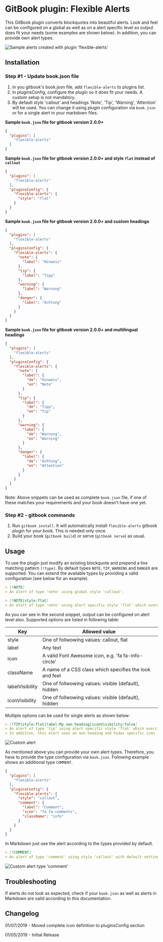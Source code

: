 # GitBook plugin: Flexible Alerts

This GitBook plugin converts blockquotes into beautiful alerts. Look and feel can be configured on a global as well as on a alert specific level so output does fit your needs (some examples are shown below). In addition, you can provide own alert types.

![Sample alerts created with plugin 'flexible-alerts'](https://user-images.githubusercontent.com/44210522/50688702-ea774f00-1026-11e9-9281-ca615cb466f5.jpg)

## Installation

### Step #1 - Update book.json file

1. In you gitbook's book.json file, add `flexible-alerts` to plugins list.
2. In pluginsConfig, configure the plugin so it does fit your needs. A custom setup is not mandatory.
3. By default style 'callout' and headings 'Note', 'Tip', 'Warning', 'Attention' will be used. You can change it using plugin configuration via `book.json` or for a single alert in your markdown files.

**Sample `book.json` file for gitbook version 2.0.0+**

```json
{
  "plugins": [
    "flexible-alerts"
  ]
}
```

**Sample `book.json` file for gitbook version 2.0.0+ and style `flat` instead of `callout`**

```json
{
  "plugins": [
    "flexible-alerts"
  ],
  "pluginsConfig": {
    "flexible-alerts": {
      "style": "flat"
    }
  }
}
```

**Sample `book.json` file for gitbook version 2.0.0+ and custom headings**

```json
{
  "plugins": [
    "flexible-alerts"
  ],
  "pluginsConfig": {
    "flexible-alerts": {
      "note": {
        "label": "Hinweis"
      },
      "tip": {
        "label": "Tipp"
      },
      "warning": {
        "label": "Warnung"
      },
      "danger": {
        "label": "Achtung"
      }
    }
  }
}
```

**Sample `book.json` file for gitbook version 2.0.0+  and multilingual headings**

```json
{
  "plugins": [
    "flexible-alerts"
  ],
  "pluginsConfig": {
    "flexible-alerts": {
      "note": {
        "label": {
          "de": "Hinweis",
          "en": "Note"
        }
      },
      "tip": {
        "label": {
          "de": "Tipp",
          "en": "Tip"
        }
      },
      "warning": {
        "label": {
          "de": "Warnung",
          "en": "Warning"
        }
      },
      "danger": {
        "label": {
          "de": "Achtung",
          "en": "Attention"
        }
      }
    }
  }
}
```

Note: Above snippets can be used as complete `book.json` file, if one of these matches your requirements and your book doesn't have one yet.

### Step #2 - gitbook commands

1. Run `gitbook install`. It will automatically install `flexible-alerts` gitbook plugin for your book. This is needed only once.
2. Build your book (`gitbook build`) or serve (`gitbook serve`) as usual.

## Usage

To use the plugin just modify an existing blockquote and prepend a line matching pattern `[!type]`. By default types `NOTE`, `TIP`, `WARNING` and `DANGER` are supported. You can extend the available types by providing a valid configuration (see below for an example).

```markdown
> [!NOTE]
> An alert of type 'note' using global style 'callout'.
```

```markdown
> [!NOTE|style:flat]
> An alert of type 'note' using alert specific style 'flat' which overrides global style 'callout'.
```

As you can see in the second snippet, output can be configured on alert level also. Supported options are listed in following table:

| Key            | Allowed value |
| --------------- | ---- |
| style | One of follwowing values: callout, flat |
| label  | Any text |
| icon  | A valid Font Awesome icon, e.g. 'fa fa-info-circle' |
| className  | A name of a CSS class which specifies the look and feel |
| labelVisibility | One of follwowing values: visible (default), hidden |
| iconVisibility  | One of follwowing values: visible (default), hidden |

Multiple options can be used for single alerts as shown below:

```markdown
> [!TIP|style:flat|label:My own heading|iconVisibility:false]
> An alert of type 'tip' using alert specific style 'flat' which overrides global style 'callout'.
> In addition, this alert uses an own heading and hides specific icon.
```

![Custom alert](https://user-images.githubusercontent.com/44210522/50689970-04676080-102c-11e9-9cbc-8af129cb988c.png)

As mentioned above you can provide your own alert types. Therefore, you have to provide the type configuration via `book.json`. Following example shows an additional type `COMMENT`.

```json
{
  "plugins": [
    "flexible-alerts"
  ],
  "pluginsConfig": {
    "flexible-alerts": {
      "style": "callout",
      "comment": {
        "label": "Comment",
        "icon": "fa fa-comments",
        "className": "info"
      }
    }
  }
}
```

In Markdown just use the alert according to the types provided by default.

```markdown
> [!COMMENT]
> An alert of type 'comment' using style 'callout' with default settings.
```

![Custom alert type 'comment'](https://user-images.githubusercontent.com/44210522/50722960-6f21a600-10d7-11e9-87e7-d40d87045afe.png)

## Troubleshooting

If alerts do not look as expected, check if your `book.json` as well as alerts in Markdown are valid according to this documentation.

## Changelog

01/07/2019 - Moved complete icon definition to pluginsConfig section

01/05/2019 - Initial Release